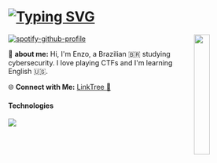 <h1><a href="https://git.io/typing-svg"><img src="https://readme-typing-svg.demolab.com?font=Pixelify+Sans&weight=500&size=23&pause=1000&color=F7F7F7&random=false&width=435&lines=Enz0xp" alt="Typing SVG" /></a></h1>

<img src="https://github.com/innng/innng/assets/26755058/5e0ce0fb-c544-4f8c-a307-5849165746d0" width="25%" align="right" />

[![spotify-github-profile](https://spotify-github-profile.vercel.app/api/view?uid=h6amt94m1edidtzwaahk8muvu&cover_image=true&theme=novatorem&show_offline=false&background_color=121212&interchange=false&bar_color=53b14f&bar_color_cover=true)](https://spotify-github-profile.vercel.app/api/view?uid=h6amt94m1edidtzwaahk8muvu&redirect=true)


💬 **about me:** 
Hi, I'm Enzo, a Brazilian 🇧🇷 studying cybersecurity. I love playing CTFs and I'm learning English 🇺🇸. 

🌐 **Connect with Me:** [LinkTree 🌲 ](https://linktr.ee/enzo101)

<h4> Technologies </h4>
  <a href="https://skillicons.dev">
    <img src="https://skillicons.dev/icons?i=python,cpp,c,docker,vscode,bash,linux " />
  </a>
